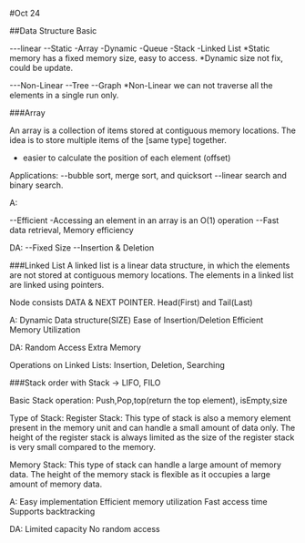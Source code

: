 #Oct 24

##Data Structure Basic

---linear
    --Static
        -Array
    -Dynamic
        -Queue
        -Stack
        -Linked List
*Static memory has a fixed memory size, easy to access.
*Dynamic size not fix, could be update.

---Non-Linear
    --Tree
    --Graph
*Non-Linear we can not traverse all the elements in a single run only.

###Array

An array is a collection of items stored at contiguous memory locations. 
The idea is to store multiple items of the [same type] together.
* easier to calculate the position of each element (offset)

Applications:
--bubble sort, merge sort, and quicksort
--linear search and binary search.

A:

--Efficient 
    -Accessing an element in an array is an O(1) operation
--Fast data retrieval, Memory efficiency

DA:
--Fixed Size
--Insertion & Deletion

###Linked List
A linked list is a linear data structure, in which the elements are not stored at contiguous memory locations. 
The elements in a linked list are linked using pointers.

Node consists DATA & NEXT POINTER.
Head(First) and Tail(Last)

A:
Dynamic Data structure(SIZE)
Ease of Insertion/Deletion
Efficient Memory Utilization

DA:
Random Access
Extra Memory

Operations on Linked Lists:
Insertion, Deletion, Searching

###Stack
order with Stack -> LIFO, FILO

Basic Stack operation:
Push,Pop,top(return the top element), isEmpty,size

Type of Stack:
Register Stack: This type of stack is also a memory element present in the memory unit and can handle a small amount of data only. 
The height of the register stack is always limited as the size of the register stack is very small compared to the memory.

Memory Stack: This type of stack can handle a large amount of memory data. 
The height of the memory stack is flexible as it occupies a large amount of memory data.

A:
Easy implementation
Efficient memory utilization
Fast access time 
Supports backtracking

DA:
Limited capacity
No random access